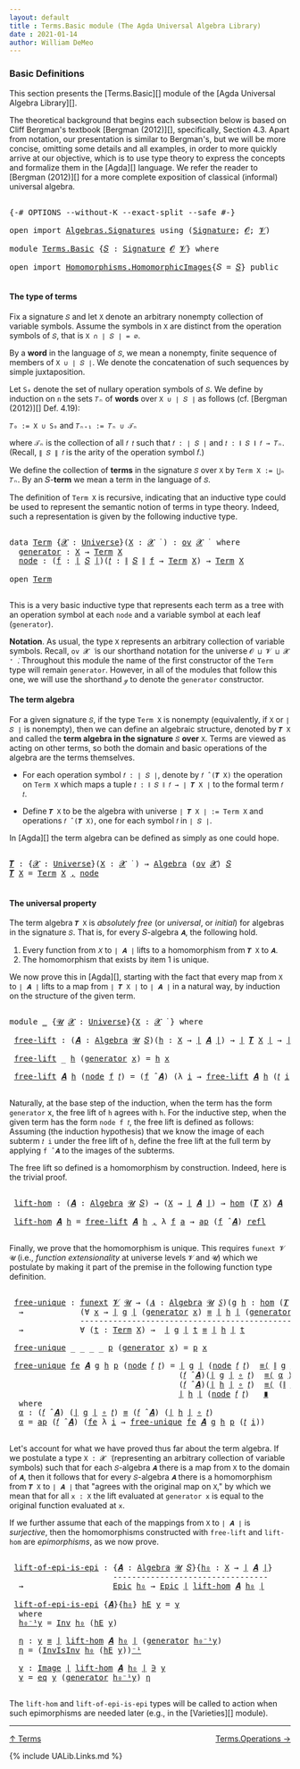 ```yaml
---
layout: default
title : Terms.Basic module (The Agda Universal Algebra Library)
date : 2021-01-14
author: William DeMeo
---
```


### <a id="basic-definitions">Basic Definitions</a>

This section presents the [Terms.Basic][] module of the [Agda Universal Algebra Library][].

The theoretical background that begins each subsection below is based on Cliff Bergman's textbook [Bergman (2012)][], specifically, Section 4.3.  Apart from notation, our presentation is similar to Bergman's, but we will be more concise, omitting some details and all examples, in order to more quickly arrive at our objective, which is to use type theory to express the concepts and formalize them in the [Agda][] language.  We refer the reader to [Bergman (2012)][] for a more complete exposition of classical (informal) universal algebra.

<pre class="Agda">

<a id="833" class="Symbol">{-#</a> <a id="837" class="Keyword">OPTIONS</a> <a id="845" class="Pragma">--without-K</a> <a id="857" class="Pragma">--exact-split</a> <a id="871" class="Pragma">--safe</a> <a id="878" class="Symbol">#-}</a>

<a id="883" class="Keyword">open</a> <a id="888" class="Keyword">import</a> <a id="895" href="Algebras.Signatures.html" class="Module">Algebras.Signatures</a> <a id="915" class="Keyword">using</a> <a id="921" class="Symbol">(</a><a id="922" href="Algebras.Signatures.html#626" class="Function">Signature</a><a id="931" class="Symbol">;</a> <a id="933" href="Overture.Preliminaries.html#8157" class="Generalizable">𝓞</a><a id="934" class="Symbol">;</a> <a id="936" href="Universes.html#262" class="Generalizable">𝓥</a><a id="937" class="Symbol">)</a>

<a id="940" class="Keyword">module</a> <a id="947" href="Terms.Basic.html" class="Module">Terms.Basic</a> <a id="959" class="Symbol">{</a><a id="960" href="Terms.Basic.html#960" class="Bound">𝑆</a> <a id="962" class="Symbol">:</a> <a id="964" href="Algebras.Signatures.html#626" class="Function">Signature</a> <a id="974" href="Overture.Preliminaries.html#8157" class="Generalizable">𝓞</a> <a id="976" href="Universes.html#262" class="Generalizable">𝓥</a><a id="977" class="Symbol">}</a> <a id="979" class="Keyword">where</a>

<a id="986" class="Keyword">open</a> <a id="991" class="Keyword">import</a> <a id="998" href="Homomorphisms.HomomorphicImages.html" class="Module">Homomorphisms.HomomorphicImages</a><a id="1029" class="Symbol">{</a><a id="1030" class="Argument">𝑆</a> <a id="1032" class="Symbol">=</a> <a id="1034" href="Terms.Basic.html#960" class="Bound">𝑆</a><a id="1035" class="Symbol">}</a> <a id="1037" class="Keyword">public</a>

</pre>

#### <a id="the-type-of-terms">The type of terms</a>

Fix a signature `𝑆` and let `X` denote an arbitrary nonempty collection of variable symbols. Assume the symbols in `X` are distinct from the operation symbols of `𝑆`, that is `X ∩ ∣ 𝑆 ∣ = ∅`.

By a **word** in the language of `𝑆`, we mean a nonempty, finite sequence of members of `X ∪ ∣ 𝑆 ∣`. We denote the concatenation of such sequences by simple juxtaposition.

Let `S₀` denote the set of nullary operation symbols of `𝑆`. We define by induction on `n` the sets `𝑇ₙ` of **words** over `X ∪ ∣ 𝑆 ∣` as follows (cf. [Bergman (2012)][] Def. 4.19):

`𝑇₀ := X ∪ S₀` and `𝑇ₙ₊₁ := 𝑇ₙ ∪ 𝒯ₙ`

where `𝒯ₙ` is the collection of all `𝑓 𝑡` such that `𝑓 : ∣ 𝑆 ∣` and `𝑡 : ∥ 𝑆 ∥ 𝑓 → 𝑇ₙ`. (Recall, `∥ 𝑆 ∥ 𝑓` is the arity of the operation symbol 𝑓.)

We define the collection of **terms** in the signature `𝑆` over `X` by `Term X := ⋃ₙ 𝑇ₙ`. By an 𝑆-**term** we mean a term in the language of `𝑆`.

The definition of `Term X` is recursive, indicating that an inductive type could be used to represent the semantic notion of terms in type theory. Indeed, such a representation is given by the following inductive type.

<pre class="Agda">

<a id="2228" class="Keyword">data</a> <a id="Term"></a><a id="2233" href="Terms.Basic.html#2233" class="Datatype">Term</a> <a id="2238" class="Symbol">{</a><a id="2239" href="Terms.Basic.html#2239" class="Bound">𝓧</a> <a id="2241" class="Symbol">:</a> <a id="2243" href="Universes.html#205" class="Function">Universe</a><a id="2251" class="Symbol">}(</a><a id="2253" href="Terms.Basic.html#2253" class="Bound">X</a> <a id="2255" class="Symbol">:</a> <a id="2257" href="Terms.Basic.html#2239" class="Bound">𝓧</a> <a id="2259" href="Universes.html#403" class="Function Operator">̇</a> <a id="2261" class="Symbol">)</a> <a id="2263" class="Symbol">:</a> <a id="2265" href="Algebras.Products.html#2678" class="Function">ov</a> <a id="2268" href="Terms.Basic.html#2239" class="Bound">𝓧</a> <a id="2270" href="Universes.html#403" class="Function Operator">̇</a>  <a id="2273" class="Keyword">where</a>
  <a id="Term.generator"></a><a id="2281" href="Terms.Basic.html#2281" class="InductiveConstructor">generator</a> <a id="2291" class="Symbol">:</a> <a id="2293" href="Terms.Basic.html#2253" class="Bound">X</a> <a id="2295" class="Symbol">→</a> <a id="2297" href="Terms.Basic.html#2233" class="Datatype">Term</a> <a id="2302" href="Terms.Basic.html#2253" class="Bound">X</a>
  <a id="Term.node"></a><a id="2306" href="Terms.Basic.html#2306" class="InductiveConstructor">node</a> <a id="2311" class="Symbol">:</a> <a id="2313" class="Symbol">(</a><a id="2314" href="Terms.Basic.html#2314" class="Bound">f</a> <a id="2316" class="Symbol">:</a> <a id="2318" href="Overture.Preliminaries.html#13832" class="Function Operator">∣</a> <a id="2320" href="Terms.Basic.html#960" class="Bound">𝑆</a> <a id="2322" href="Overture.Preliminaries.html#13832" class="Function Operator">∣</a><a id="2323" class="Symbol">)(</a><a id="2325" href="Terms.Basic.html#2325" class="Bound">𝑡</a> <a id="2327" class="Symbol">:</a> <a id="2329" href="Overture.Preliminaries.html#13884" class="Function Operator">∥</a> <a id="2331" href="Terms.Basic.html#960" class="Bound">𝑆</a> <a id="2333" href="Overture.Preliminaries.html#13884" class="Function Operator">∥</a> <a id="2335" href="Terms.Basic.html#2314" class="Bound">f</a> <a id="2337" class="Symbol">→</a> <a id="2339" href="Terms.Basic.html#2233" class="Datatype">Term</a> <a id="2344" href="Terms.Basic.html#2253" class="Bound">X</a><a id="2345" class="Symbol">)</a> <a id="2347" class="Symbol">→</a> <a id="2349" href="Terms.Basic.html#2233" class="Datatype">Term</a> <a id="2354" href="Terms.Basic.html#2253" class="Bound">X</a>

<a id="2357" class="Keyword">open</a> <a id="2362" href="Terms.Basic.html#2233" class="Module">Term</a>

</pre>

This is a very basic inductive type that represents each term as a tree with an operation symbol at each `node` and a variable symbol at each leaf (`generator`).


**Notation**. As usual, the type `X` represents an arbitrary collection of variable symbols. Recall, `ov 𝓧 ̇` is our shorthand notation for the universe `𝓞 ⊔ 𝓥 ⊔ 𝓧 ⁺ ̇`.  Throughout this module the name of the first constructor of the `Term` type will remain `generator`. However, in all of the modules that follow this one, we will use the shorthand `ℊ` to denote the `generator` constructor.



#### <a id="the-term-algebra">The term algebra</a>

For a given signature `𝑆`, if the type `Term X` is nonempty (equivalently, if `X` or `∣ 𝑆 ∣` is nonempty), then we can define an algebraic structure, denoted by `𝑻 X` and called the **term algebra in the signature** `𝑆` **over** `X`.  Terms are viewed as acting on other terms, so both the domain and basic operations of the algebra are the terms themselves.

* For each operation symbol `𝑓 : ∣ 𝑆 ∣`, denote by `𝑓 ̂ (𝑻 X)` the operation on `Term X` which maps a tuple `𝑡 : ∥ 𝑆 ∥ 𝑓 → ∣ 𝑻 X ∣` to the formal term `𝑓 𝑡`.

* Define `𝑻 X` to be the algebra with universe `∣ 𝑻 X ∣ := Term X` and operations `𝑓 ̂ (𝑻 X)`, one for each symbol `𝑓` in `∣ 𝑆 ∣`.

In [Agda][] the term algebra can be defined as simply as one could hope.

<pre class="Agda">

<a id="𝑻"></a><a id="3732" href="Terms.Basic.html#3732" class="Function">𝑻</a> <a id="3734" class="Symbol">:</a> <a id="3736" class="Symbol">{</a><a id="3737" href="Terms.Basic.html#3737" class="Bound">𝓧</a> <a id="3739" class="Symbol">:</a> <a id="3741" href="Universes.html#205" class="Function">Universe</a><a id="3749" class="Symbol">}(</a><a id="3751" href="Terms.Basic.html#3751" class="Bound">X</a> <a id="3753" class="Symbol">:</a> <a id="3755" href="Terms.Basic.html#3737" class="Bound">𝓧</a> <a id="3757" href="Universes.html#403" class="Function Operator">̇</a> <a id="3759" class="Symbol">)</a> <a id="3761" class="Symbol">→</a> <a id="3763" href="Algebras.Algebras.html#844" class="Function">Algebra</a> <a id="3771" class="Symbol">(</a><a id="3772" href="Algebras.Products.html#2678" class="Function">ov</a> <a id="3775" href="Terms.Basic.html#3737" class="Bound">𝓧</a><a id="3776" class="Symbol">)</a> <a id="3778" href="Terms.Basic.html#960" class="Bound">𝑆</a>
<a id="3780" href="Terms.Basic.html#3732" class="Function">𝑻</a> <a id="3782" href="Terms.Basic.html#3782" class="Bound">X</a> <a id="3784" class="Symbol">=</a> <a id="3786" href="Terms.Basic.html#2233" class="Datatype">Term</a> <a id="3791" href="Terms.Basic.html#3782" class="Bound">X</a> <a id="3793" href="MGS-MLTT.html#2929" class="InductiveConstructor Operator">,</a> <a id="3795" href="Terms.Basic.html#2306" class="InductiveConstructor">node</a>

</pre>



#### <a id="the-universal-property">The universal property</a>

The term algebra `𝑻 X` is *absolutely free* (or *universal*, or *initial*) for algebras in the signature `𝑆`. That is, for every 𝑆-algebra `𝑨`, the following hold.

1. Every function from `𝑋` to `∣ 𝑨 ∣` lifts to a homomorphism from `𝑻 X` to `𝑨`.
2. The homomorphism that exists by item 1 is unique.

We now prove this in [Agda][], starting with the fact that every map from `X` to `∣ 𝑨 ∣` lifts to a map from `∣ 𝑻 X ∣` to `∣ 𝑨 ∣` in a natural way, by induction on the structure of the given term.

<pre class="Agda">

<a id="4391" class="Keyword">module</a> <a id="4398" href="Terms.Basic.html#4398" class="Module">_</a> <a id="4400" class="Symbol">{</a><a id="4401" href="Terms.Basic.html#4401" class="Bound">𝓤</a> <a id="4403" href="Terms.Basic.html#4403" class="Bound">𝓧</a> <a id="4405" class="Symbol">:</a> <a id="4407" href="Universes.html#205" class="Function">Universe</a><a id="4415" class="Symbol">}{</a><a id="4417" href="Terms.Basic.html#4417" class="Bound">X</a> <a id="4419" class="Symbol">:</a> <a id="4421" href="Terms.Basic.html#4403" class="Bound">𝓧</a> <a id="4423" href="Universes.html#403" class="Function Operator">̇</a> <a id="4425" class="Symbol">}</a> <a id="4427" class="Keyword">where</a>

 <a id="4435" href="Terms.Basic.html#4435" class="Function">free-lift</a> <a id="4445" class="Symbol">:</a> <a id="4447" class="Symbol">(</a><a id="4448" href="Terms.Basic.html#4448" class="Bound">𝑨</a> <a id="4450" class="Symbol">:</a> <a id="4452" href="Algebras.Algebras.html#844" class="Function">Algebra</a> <a id="4460" href="Terms.Basic.html#4401" class="Bound">𝓤</a> <a id="4462" href="Terms.Basic.html#960" class="Bound">𝑆</a><a id="4463" class="Symbol">)(</a><a id="4465" href="Terms.Basic.html#4465" class="Bound">h</a> <a id="4467" class="Symbol">:</a> <a id="4469" href="Terms.Basic.html#4417" class="Bound">X</a> <a id="4471" class="Symbol">→</a> <a id="4473" href="Overture.Preliminaries.html#13832" class="Function Operator">∣</a> <a id="4475" href="Terms.Basic.html#4448" class="Bound">𝑨</a> <a id="4477" href="Overture.Preliminaries.html#13832" class="Function Operator">∣</a><a id="4478" class="Symbol">)</a> <a id="4480" class="Symbol">→</a> <a id="4482" href="Overture.Preliminaries.html#13832" class="Function Operator">∣</a> <a id="4484" href="Terms.Basic.html#3732" class="Function">𝑻</a> <a id="4486" href="Terms.Basic.html#4417" class="Bound">X</a> <a id="4488" href="Overture.Preliminaries.html#13832" class="Function Operator">∣</a> <a id="4490" class="Symbol">→</a> <a id="4492" href="Overture.Preliminaries.html#13832" class="Function Operator">∣</a> <a id="4494" href="Terms.Basic.html#4448" class="Bound">𝑨</a> <a id="4496" href="Overture.Preliminaries.html#13832" class="Function Operator">∣</a>

 <a id="4500" href="Terms.Basic.html#4435" class="Function">free-lift</a> <a id="4510" class="Symbol">_</a> <a id="4512" href="Terms.Basic.html#4512" class="Bound">h</a> <a id="4514" class="Symbol">(</a><a id="4515" href="Terms.Basic.html#2281" class="InductiveConstructor">generator</a> <a id="4525" href="Terms.Basic.html#4525" class="Bound">x</a><a id="4526" class="Symbol">)</a> <a id="4528" class="Symbol">=</a> <a id="4530" href="Terms.Basic.html#4512" class="Bound">h</a> <a id="4532" href="Terms.Basic.html#4525" class="Bound">x</a>

 <a id="4536" href="Terms.Basic.html#4435" class="Function">free-lift</a> <a id="4546" href="Terms.Basic.html#4546" class="Bound">𝑨</a> <a id="4548" href="Terms.Basic.html#4548" class="Bound">h</a> <a id="4550" class="Symbol">(</a><a id="4551" href="Terms.Basic.html#2306" class="InductiveConstructor">node</a> <a id="4556" href="Terms.Basic.html#4556" class="Bound">f</a> <a id="4558" href="Terms.Basic.html#4558" class="Bound">𝑡</a><a id="4559" class="Symbol">)</a> <a id="4561" class="Symbol">=</a> <a id="4563" class="Symbol">(</a><a id="4564" href="Terms.Basic.html#4556" class="Bound">f</a> <a id="4566" href="Algebras.Algebras.html#3080" class="Function Operator">̂</a> <a id="4568" href="Terms.Basic.html#4546" class="Bound">𝑨</a><a id="4569" class="Symbol">)</a> <a id="4571" class="Symbol">(λ</a> <a id="4574" href="Terms.Basic.html#4574" class="Bound">i</a> <a id="4576" class="Symbol">→</a> <a id="4578" href="Terms.Basic.html#4435" class="Function">free-lift</a> <a id="4588" href="Terms.Basic.html#4546" class="Bound">𝑨</a> <a id="4590" href="Terms.Basic.html#4548" class="Bound">h</a> <a id="4592" class="Symbol">(</a><a id="4593" href="Terms.Basic.html#4558" class="Bound">𝑡</a> <a id="4595" href="Terms.Basic.html#4574" class="Bound">i</a><a id="4596" class="Symbol">))</a>

</pre>

Naturally, at the base step of the induction, when the term has the form `generator`
x, the free lift of `h` agrees with `h`.  For the inductive step, when the
given term has the form `node f 𝑡`, the free lift is defined as
follows: Assuming (the induction hypothesis) that we know the image of each
subterm `𝑡 i` under the free lift of `h`, define the free lift at the
full term by applying `f ̂ 𝑨` to the images of the subterms.

The free lift so defined is a homomorphism by construction. Indeed, here is the trivial proof.

<pre class="Agda">

 <a id="5155" href="Terms.Basic.html#5155" class="Function">lift-hom</a> <a id="5164" class="Symbol">:</a> <a id="5166" class="Symbol">(</a><a id="5167" href="Terms.Basic.html#5167" class="Bound">𝑨</a> <a id="5169" class="Symbol">:</a> <a id="5171" href="Algebras.Algebras.html#844" class="Function">Algebra</a> <a id="5179" href="Terms.Basic.html#4401" class="Bound">𝓤</a> <a id="5181" href="Terms.Basic.html#960" class="Bound">𝑆</a><a id="5182" class="Symbol">)</a> <a id="5184" class="Symbol">→</a> <a id="5186" class="Symbol">(</a><a id="5187" href="Terms.Basic.html#4417" class="Bound">X</a> <a id="5189" class="Symbol">→</a> <a id="5191" href="Overture.Preliminaries.html#13832" class="Function Operator">∣</a> <a id="5193" href="Terms.Basic.html#5167" class="Bound">𝑨</a> <a id="5195" href="Overture.Preliminaries.html#13832" class="Function Operator">∣</a><a id="5196" class="Symbol">)</a> <a id="5198" class="Symbol">→</a> <a id="5200" href="Homomorphisms.Basic.html#2044" class="Function">hom</a> <a id="5204" class="Symbol">(</a><a id="5205" href="Terms.Basic.html#3732" class="Function">𝑻</a> <a id="5207" href="Terms.Basic.html#4417" class="Bound">X</a><a id="5208" class="Symbol">)</a> <a id="5210" href="Terms.Basic.html#5167" class="Bound">𝑨</a>

 <a id="5214" href="Terms.Basic.html#5155" class="Function">lift-hom</a> <a id="5223" href="Terms.Basic.html#5223" class="Bound">𝑨</a> <a id="5225" href="Terms.Basic.html#5225" class="Bound">h</a> <a id="5227" class="Symbol">=</a> <a id="5229" href="Terms.Basic.html#4435" class="Function">free-lift</a> <a id="5239" href="Terms.Basic.html#5223" class="Bound">𝑨</a> <a id="5241" href="Terms.Basic.html#5225" class="Bound">h</a> <a id="5243" href="MGS-MLTT.html#2929" class="InductiveConstructor Operator">,</a> <a id="5245" class="Symbol">λ</a> <a id="5247" href="Terms.Basic.html#5247" class="Bound">f</a> <a id="5249" href="Terms.Basic.html#5249" class="Bound">a</a> <a id="5251" class="Symbol">→</a> <a id="5253" href="MGS-MLTT.html#6613" class="Function">ap</a> <a id="5256" class="Symbol">(</a><a id="5257" href="Terms.Basic.html#5247" class="Bound">f</a> <a id="5259" href="Algebras.Algebras.html#3080" class="Function Operator">̂</a> <a id="5261" href="Terms.Basic.html#5223" class="Bound">𝑨</a><a id="5262" class="Symbol">)</a> <a id="5264" href="Identity-Type.html#162" class="InductiveConstructor">refl</a>

</pre>

Finally, we prove that the homomorphism is unique.  This requires `funext 𝓥 𝓤` (i.e., *function extensionality* at universe levels `𝓥` and `𝓤`) which we postulate by making it part of the premise in the following function type definition.

<pre class="Agda">

 <a id="5537" href="Terms.Basic.html#5537" class="Function">free-unique</a> <a id="5549" class="Symbol">:</a> <a id="5551" href="MGS-FunExt-from-Univalence.html#393" class="Function">funext</a> <a id="5558" href="Terms.Basic.html#976" class="Bound">𝓥</a> <a id="5560" href="Terms.Basic.html#4401" class="Bound">𝓤</a> <a id="5562" class="Symbol">→</a> <a id="5564" class="Symbol">(</a><a id="5565" href="Terms.Basic.html#5565" class="Bound">𝑨</a> <a id="5567" class="Symbol">:</a> <a id="5569" href="Algebras.Algebras.html#844" class="Function">Algebra</a> <a id="5577" href="Terms.Basic.html#4401" class="Bound">𝓤</a> <a id="5579" href="Terms.Basic.html#960" class="Bound">𝑆</a><a id="5580" class="Symbol">)(</a><a id="5582" href="Terms.Basic.html#5582" class="Bound">g</a> <a id="5584" href="Terms.Basic.html#5584" class="Bound">h</a> <a id="5586" class="Symbol">:</a> <a id="5588" href="Homomorphisms.Basic.html#2044" class="Function">hom</a> <a id="5592" class="Symbol">(</a><a id="5593" href="Terms.Basic.html#3732" class="Function">𝑻</a> <a id="5595" href="Terms.Basic.html#4417" class="Bound">X</a><a id="5596" class="Symbol">)</a> <a id="5598" href="Terms.Basic.html#5565" class="Bound">𝑨</a><a id="5599" class="Symbol">)</a>
  <a id="5603" class="Symbol">→</a>            <a id="5616" class="Symbol">(∀</a> <a id="5619" href="Terms.Basic.html#5619" class="Bound">x</a> <a id="5621" class="Symbol">→</a> <a id="5623" href="Overture.Preliminaries.html#13832" class="Function Operator">∣</a> <a id="5625" href="Terms.Basic.html#5582" class="Bound">g</a> <a id="5627" href="Overture.Preliminaries.html#13832" class="Function Operator">∣</a> <a id="5629" class="Symbol">(</a><a id="5630" href="Terms.Basic.html#2281" class="InductiveConstructor">generator</a> <a id="5640" href="Terms.Basic.html#5619" class="Bound">x</a><a id="5641" class="Symbol">)</a> <a id="5643" href="Identity-Type.html#121" class="Datatype Operator">≡</a> <a id="5645" href="Overture.Preliminaries.html#13832" class="Function Operator">∣</a> <a id="5647" href="Terms.Basic.html#5584" class="Bound">h</a> <a id="5649" href="Overture.Preliminaries.html#13832" class="Function Operator">∣</a> <a id="5651" class="Symbol">(</a><a id="5652" href="Terms.Basic.html#2281" class="InductiveConstructor">generator</a> <a id="5662" href="Terms.Basic.html#5619" class="Bound">x</a><a id="5663" class="Symbol">))</a>
               <a id="5681" class="Comment">----------------------------------------------------</a>
  <a id="5736" class="Symbol">→</a>            <a id="5749" class="Symbol">∀</a> <a id="5751" class="Symbol">(</a><a id="5752" href="Terms.Basic.html#5752" class="Bound">t</a> <a id="5754" class="Symbol">:</a> <a id="5756" href="Terms.Basic.html#2233" class="Datatype">Term</a> <a id="5761" href="Terms.Basic.html#4417" class="Bound">X</a><a id="5762" class="Symbol">)</a> <a id="5764" class="Symbol">→</a>  <a id="5767" href="Overture.Preliminaries.html#13832" class="Function Operator">∣</a> <a id="5769" href="Terms.Basic.html#5582" class="Bound">g</a> <a id="5771" href="Overture.Preliminaries.html#13832" class="Function Operator">∣</a> <a id="5773" href="Terms.Basic.html#5752" class="Bound">t</a> <a id="5775" href="Identity-Type.html#121" class="Datatype Operator">≡</a> <a id="5777" href="Overture.Preliminaries.html#13832" class="Function Operator">∣</a> <a id="5779" href="Terms.Basic.html#5584" class="Bound">h</a> <a id="5781" href="Overture.Preliminaries.html#13832" class="Function Operator">∣</a> <a id="5783" href="Terms.Basic.html#5752" class="Bound">t</a>

 <a id="5787" href="Terms.Basic.html#5537" class="Function">free-unique</a> <a id="5799" class="Symbol">_</a> <a id="5801" class="Symbol">_</a> <a id="5803" class="Symbol">_</a> <a id="5805" class="Symbol">_</a> <a id="5807" href="Terms.Basic.html#5807" class="Bound">p</a> <a id="5809" class="Symbol">(</a><a id="5810" href="Terms.Basic.html#2281" class="InductiveConstructor">generator</a> <a id="5820" href="Terms.Basic.html#5820" class="Bound">x</a><a id="5821" class="Symbol">)</a> <a id="5823" class="Symbol">=</a> <a id="5825" href="Terms.Basic.html#5807" class="Bound">p</a> <a id="5827" href="Terms.Basic.html#5820" class="Bound">x</a>

 <a id="5831" href="Terms.Basic.html#5537" class="Function">free-unique</a> <a id="5843" href="Terms.Basic.html#5843" class="Bound">fe</a> <a id="5846" href="Terms.Basic.html#5846" class="Bound">𝑨</a> <a id="5848" href="Terms.Basic.html#5848" class="Bound">g</a> <a id="5850" href="Terms.Basic.html#5850" class="Bound">h</a> <a id="5852" href="Terms.Basic.html#5852" class="Bound">p</a> <a id="5854" class="Symbol">(</a><a id="5855" href="Terms.Basic.html#2306" class="InductiveConstructor">node</a> <a id="5860" href="Terms.Basic.html#5860" class="Bound">𝑓</a> <a id="5862" href="Terms.Basic.html#5862" class="Bound">𝑡</a><a id="5863" class="Symbol">)</a> <a id="5865" class="Symbol">=</a> <a id="5867" href="Overture.Preliminaries.html#13832" class="Function Operator">∣</a> <a id="5869" href="Terms.Basic.html#5848" class="Bound">g</a> <a id="5871" href="Overture.Preliminaries.html#13832" class="Function Operator">∣</a> <a id="5873" class="Symbol">(</a><a id="5874" href="Terms.Basic.html#2306" class="InductiveConstructor">node</a> <a id="5879" href="Terms.Basic.html#5860" class="Bound">𝑓</a> <a id="5881" href="Terms.Basic.html#5862" class="Bound">𝑡</a><a id="5882" class="Symbol">)</a>  <a id="5885" href="MGS-MLTT.html#5997" class="Function Operator">≡⟨</a> <a id="5888" href="Overture.Preliminaries.html#13884" class="Function Operator">∥</a> <a id="5890" href="Terms.Basic.html#5848" class="Bound">g</a> <a id="5892" href="Overture.Preliminaries.html#13884" class="Function Operator">∥</a> <a id="5894" href="Terms.Basic.html#5860" class="Bound">𝑓</a> <a id="5896" href="Terms.Basic.html#5862" class="Bound">𝑡</a> <a id="5898" href="MGS-MLTT.html#5997" class="Function Operator">⟩</a>
                                    <a id="5936" class="Symbol">(</a><a id="5937" href="Terms.Basic.html#5860" class="Bound">𝑓</a> <a id="5939" href="Algebras.Algebras.html#3080" class="Function Operator">̂</a> <a id="5941" href="Terms.Basic.html#5846" class="Bound">𝑨</a><a id="5942" class="Symbol">)(</a><a id="5944" href="Overture.Preliminaries.html#13832" class="Function Operator">∣</a> <a id="5946" href="Terms.Basic.html#5848" class="Bound">g</a> <a id="5948" href="Overture.Preliminaries.html#13832" class="Function Operator">∣</a> <a id="5950" href="MGS-MLTT.html#3813" class="Function Operator">∘</a> <a id="5952" href="Terms.Basic.html#5862" class="Bound">𝑡</a><a id="5953" class="Symbol">)</a>  <a id="5956" href="MGS-MLTT.html#5997" class="Function Operator">≡⟨</a> <a id="5959" href="Terms.Basic.html#6105" class="Function">α</a> <a id="5961" href="MGS-MLTT.html#5997" class="Function Operator">⟩</a>
                                    <a id="5999" class="Symbol">(</a><a id="6000" href="Terms.Basic.html#5860" class="Bound">𝑓</a> <a id="6002" href="Algebras.Algebras.html#3080" class="Function Operator">̂</a> <a id="6004" href="Terms.Basic.html#5846" class="Bound">𝑨</a><a id="6005" class="Symbol">)(</a><a id="6007" href="Overture.Preliminaries.html#13832" class="Function Operator">∣</a> <a id="6009" href="Terms.Basic.html#5850" class="Bound">h</a> <a id="6011" href="Overture.Preliminaries.html#13832" class="Function Operator">∣</a> <a id="6013" href="MGS-MLTT.html#3813" class="Function Operator">∘</a> <a id="6015" href="Terms.Basic.html#5862" class="Bound">𝑡</a><a id="6016" class="Symbol">)</a>  <a id="6019" href="MGS-MLTT.html#5997" class="Function Operator">≡⟨</a> <a id="6022" class="Symbol">(</a><a id="6023" href="Overture.Preliminaries.html#13884" class="Function Operator">∥</a> <a id="6025" href="Terms.Basic.html#5850" class="Bound">h</a> <a id="6027" href="Overture.Preliminaries.html#13884" class="Function Operator">∥</a> <a id="6029" href="Terms.Basic.html#5860" class="Bound">𝑓</a> <a id="6031" href="Terms.Basic.html#5862" class="Bound">𝑡</a><a id="6032" class="Symbol">)</a><a id="6033" href="MGS-MLTT.html#6125" class="Function Operator">⁻¹</a> <a id="6036" href="MGS-MLTT.html#5997" class="Function Operator">⟩</a>
                                    <a id="6074" href="Overture.Preliminaries.html#13832" class="Function Operator">∣</a> <a id="6076" href="Terms.Basic.html#5850" class="Bound">h</a> <a id="6078" href="Overture.Preliminaries.html#13832" class="Function Operator">∣</a> <a id="6080" class="Symbol">(</a><a id="6081" href="Terms.Basic.html#2306" class="InductiveConstructor">node</a> <a id="6086" href="Terms.Basic.html#5860" class="Bound">𝑓</a> <a id="6088" href="Terms.Basic.html#5862" class="Bound">𝑡</a><a id="6089" class="Symbol">)</a>   <a id="6093" href="MGS-MLTT.html#6079" class="Function Operator">∎</a>
  <a id="6097" class="Keyword">where</a>
  <a id="6105" href="Terms.Basic.html#6105" class="Function">α</a> <a id="6107" class="Symbol">:</a> <a id="6109" class="Symbol">(</a><a id="6110" href="Terms.Basic.html#5860" class="Bound">𝑓</a> <a id="6112" href="Algebras.Algebras.html#3080" class="Function Operator">̂</a> <a id="6114" href="Terms.Basic.html#5846" class="Bound">𝑨</a><a id="6115" class="Symbol">)</a> <a id="6117" class="Symbol">(</a><a id="6118" href="Overture.Preliminaries.html#13832" class="Function Operator">∣</a> <a id="6120" href="Terms.Basic.html#5848" class="Bound">g</a> <a id="6122" href="Overture.Preliminaries.html#13832" class="Function Operator">∣</a> <a id="6124" href="MGS-MLTT.html#3813" class="Function Operator">∘</a> <a id="6126" href="Terms.Basic.html#5862" class="Bound">𝑡</a><a id="6127" class="Symbol">)</a> <a id="6129" href="Identity-Type.html#121" class="Datatype Operator">≡</a> <a id="6131" class="Symbol">(</a><a id="6132" href="Terms.Basic.html#5860" class="Bound">𝑓</a> <a id="6134" href="Algebras.Algebras.html#3080" class="Function Operator">̂</a> <a id="6136" href="Terms.Basic.html#5846" class="Bound">𝑨</a><a id="6137" class="Symbol">)</a> <a id="6139" class="Symbol">(</a><a id="6140" href="Overture.Preliminaries.html#13832" class="Function Operator">∣</a> <a id="6142" href="Terms.Basic.html#5850" class="Bound">h</a> <a id="6144" href="Overture.Preliminaries.html#13832" class="Function Operator">∣</a> <a id="6146" href="MGS-MLTT.html#3813" class="Function Operator">∘</a> <a id="6148" href="Terms.Basic.html#5862" class="Bound">𝑡</a><a id="6149" class="Symbol">)</a>
  <a id="6153" href="Terms.Basic.html#6105" class="Function">α</a> <a id="6155" class="Symbol">=</a> <a id="6157" href="MGS-MLTT.html#6613" class="Function">ap</a> <a id="6160" class="Symbol">(</a><a id="6161" href="Terms.Basic.html#5860" class="Bound">𝑓</a> <a id="6163" href="Algebras.Algebras.html#3080" class="Function Operator">̂</a> <a id="6165" href="Terms.Basic.html#5846" class="Bound">𝑨</a><a id="6166" class="Symbol">)</a> <a id="6168" class="Symbol">(</a><a id="6169" href="Terms.Basic.html#5843" class="Bound">fe</a> <a id="6172" class="Symbol">λ</a> <a id="6174" href="Terms.Basic.html#6174" class="Bound">i</a> <a id="6176" class="Symbol">→</a> <a id="6178" href="Terms.Basic.html#5537" class="Function">free-unique</a> <a id="6190" href="Terms.Basic.html#5843" class="Bound">fe</a> <a id="6193" href="Terms.Basic.html#5846" class="Bound">𝑨</a> <a id="6195" href="Terms.Basic.html#5848" class="Bound">g</a> <a id="6197" href="Terms.Basic.html#5850" class="Bound">h</a> <a id="6199" href="Terms.Basic.html#5852" class="Bound">p</a> <a id="6201" class="Symbol">(</a><a id="6202" href="Terms.Basic.html#5862" class="Bound">𝑡</a> <a id="6204" href="Terms.Basic.html#6174" class="Bound">i</a><a id="6205" class="Symbol">))</a>

</pre>

Let's account for what we have proved thus far about the term algebra.  If we postulate a type `X : 𝓧 ̇` (representing an arbitrary collection of variable symbols) such that for each `𝑆`-algebra `𝑨` there is a map from `X` to the domain of `𝑨`, then it follows that for every `𝑆`-algebra `𝑨` there is a homomorphism from `𝑻 X` to `∣ 𝑨 ∣` that "agrees with the original map on `X`," by which we mean that for all `x : X` the lift evaluated at `generator x` is equal to the original function evaluated at `x`.

If we further assume that each of the mappings from `X` to `∣ 𝑨 ∣` is *surjective*, then the homomorphisms constructed with `free-lift` and `lift-hom` are *epimorphisms*, as we now prove.

<pre class="Agda">

 <a id="6934" href="Terms.Basic.html#6934" class="Function">lift-of-epi-is-epi</a> <a id="6953" class="Symbol">:</a> <a id="6955" class="Symbol">{</a><a id="6956" href="Terms.Basic.html#6956" class="Bound">𝑨</a> <a id="6958" class="Symbol">:</a> <a id="6960" href="Algebras.Algebras.html#844" class="Function">Algebra</a> <a id="6968" href="Terms.Basic.html#4401" class="Bound">𝓤</a> <a id="6970" href="Terms.Basic.html#960" class="Bound">𝑆</a><a id="6971" class="Symbol">}{</a><a id="6973" href="Terms.Basic.html#6973" class="Bound">h₀</a> <a id="6976" class="Symbol">:</a> <a id="6978" href="Terms.Basic.html#4417" class="Bound">X</a> <a id="6980" class="Symbol">→</a> <a id="6982" href="Overture.Preliminaries.html#13832" class="Function Operator">∣</a> <a id="6984" href="Terms.Basic.html#6956" class="Bound">𝑨</a> <a id="6986" href="Overture.Preliminaries.html#13832" class="Function Operator">∣</a><a id="6987" class="Symbol">}</a>
                      <a id="7011" class="Comment">---------------------------------</a>
  <a id="7047" class="Symbol">→</a>                   <a id="7067" href="Overture.Inverses.html#2006" class="Function">Epic</a> <a id="7072" href="Terms.Basic.html#6973" class="Bound">h₀</a> <a id="7075" class="Symbol">→</a> <a id="7077" href="Overture.Inverses.html#2006" class="Function">Epic</a> <a id="7082" href="Overture.Preliminaries.html#13832" class="Function Operator">∣</a> <a id="7084" href="Terms.Basic.html#5155" class="Function">lift-hom</a> <a id="7093" href="Terms.Basic.html#6956" class="Bound">𝑨</a> <a id="7095" href="Terms.Basic.html#6973" class="Bound">h₀</a> <a id="7098" href="Overture.Preliminaries.html#13832" class="Function Operator">∣</a>

 <a id="7102" href="Terms.Basic.html#6934" class="Function">lift-of-epi-is-epi</a> <a id="7121" class="Symbol">{</a><a id="7122" href="Terms.Basic.html#7122" class="Bound">𝑨</a><a id="7123" class="Symbol">}{</a><a id="7125" href="Terms.Basic.html#7125" class="Bound">h₀</a><a id="7127" class="Symbol">}</a> <a id="7129" href="Terms.Basic.html#7129" class="Bound">hE</a> <a id="7132" href="Terms.Basic.html#7132" class="Bound">y</a> <a id="7134" class="Symbol">=</a> <a id="7136" href="Terms.Basic.html#7249" class="Function">γ</a>
  <a id="7140" class="Keyword">where</a>
  <a id="7148" href="Terms.Basic.html#7148" class="Function">h₀⁻¹y</a> <a id="7154" class="Symbol">=</a> <a id="7156" href="Overture.Inverses.html#1489" class="Function">Inv</a> <a id="7160" href="Terms.Basic.html#7125" class="Bound">h₀</a> <a id="7163" class="Symbol">(</a><a id="7164" href="Terms.Basic.html#7129" class="Bound">hE</a> <a id="7167" href="Terms.Basic.html#7132" class="Bound">y</a><a id="7168" class="Symbol">)</a>

  <a id="7173" href="Terms.Basic.html#7173" class="Function">η</a> <a id="7175" class="Symbol">:</a> <a id="7177" href="Terms.Basic.html#7132" class="Bound">y</a> <a id="7179" href="Identity-Type.html#121" class="Datatype Operator">≡</a> <a id="7181" href="Overture.Preliminaries.html#13832" class="Function Operator">∣</a> <a id="7183" href="Terms.Basic.html#5155" class="Function">lift-hom</a> <a id="7192" href="Terms.Basic.html#7122" class="Bound">𝑨</a> <a id="7194" href="Terms.Basic.html#7125" class="Bound">h₀</a> <a id="7197" href="Overture.Preliminaries.html#13832" class="Function Operator">∣</a> <a id="7199" class="Symbol">(</a><a id="7200" href="Terms.Basic.html#2281" class="InductiveConstructor">generator</a> <a id="7210" href="Terms.Basic.html#7148" class="Function">h₀⁻¹y</a><a id="7215" class="Symbol">)</a>
  <a id="7219" href="Terms.Basic.html#7173" class="Function">η</a> <a id="7221" class="Symbol">=</a> <a id="7223" class="Symbol">(</a><a id="7224" href="Overture.Inverses.html#1681" class="Function">InvIsInv</a> <a id="7233" href="Terms.Basic.html#7125" class="Bound">h₀</a> <a id="7236" class="Symbol">(</a><a id="7237" href="Terms.Basic.html#7129" class="Bound">hE</a> <a id="7240" href="Terms.Basic.html#7132" class="Bound">y</a><a id="7241" class="Symbol">))</a><a id="7243" href="MGS-MLTT.html#6125" class="Function Operator">⁻¹</a>

  <a id="7249" href="Terms.Basic.html#7249" class="Function">γ</a> <a id="7251" class="Symbol">:</a> <a id="7253" href="Overture.Inverses.html#677" class="Datatype Operator">Image</a> <a id="7259" href="Overture.Preliminaries.html#13832" class="Function Operator">∣</a> <a id="7261" href="Terms.Basic.html#5155" class="Function">lift-hom</a> <a id="7270" href="Terms.Basic.html#7122" class="Bound">𝑨</a> <a id="7272" href="Terms.Basic.html#7125" class="Bound">h₀</a> <a id="7275" href="Overture.Preliminaries.html#13832" class="Function Operator">∣</a> <a id="7277" href="Overture.Inverses.html#677" class="Datatype Operator">∋</a> <a id="7279" href="Terms.Basic.html#7132" class="Bound">y</a>
  <a id="7283" href="Terms.Basic.html#7249" class="Function">γ</a> <a id="7285" class="Symbol">=</a> <a id="7287" href="Overture.Inverses.html#753" class="InductiveConstructor">eq</a> <a id="7290" href="Terms.Basic.html#7132" class="Bound">y</a> <a id="7292" class="Symbol">(</a><a id="7293" href="Terms.Basic.html#2281" class="InductiveConstructor">generator</a> <a id="7303" href="Terms.Basic.html#7148" class="Function">h₀⁻¹y</a><a id="7308" class="Symbol">)</a> <a id="7310" href="Terms.Basic.html#7173" class="Function">η</a>

</pre>

The `lift-hom` and `lift-of-epi-is-epi` types will be called to action when such epimorphisms are needed later (e.g., in the [Varieties][] module).


--------------------------------------

<p></p>

[↑ Terms](Terms.html)
<span style="float:right;">[Terms.Operations →](Terms.Operations.html)</span>

{% include UALib.Links.md %}
